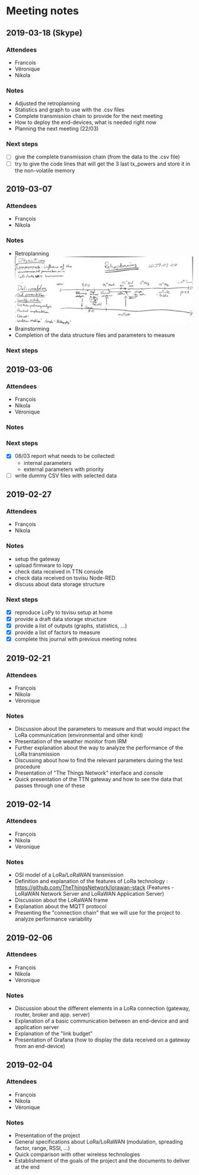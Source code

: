 # Meeting notes

## 2019-03-18 (Skype)

### Attendees

* Francois
* Véronique
* Nikola

### Notes
* Adjusted the retroplanning
* Statistics and graph to use with the .csv files
* Complete transmission chain to provide for the next meeting
* How to deploy the end-devices, what is needed right now
* Planning the next meeting (22/03)

### Next steps

* [ ] give the complete transmission chain (from the data to the .csv file)
* [ ] try to give the code lines that will get the 3 last tx_powers and store it in the non-volatile memory

## 2019-03-07

### Attendees

* François
* Nikola

### Notes
* Retroplanning ![Retroplanning - 20190307](Retroplanning-20190307.jpg)
* Brainstorming
* Completion of the data structure files and parameters to measure

### Next steps


## 2019-03-06

### Attendees

* François
* Nikola
* Véronique

### Notes

### Next steps

* [X] 08/03 report what needs to be collected:
  * internal parameters
  * external parameters with priority
* [ ] write dummy CSV files with selected data

## 2019-02-27

### Attendees

* François
* Nikola

### Notes

* setup the gateway
* upload firmware to lopy
* check data received in TTN console
* check data received on tsvisu Node-RED
* discuss about data storage structure

### Next steps

* [X] reproduce LoPy to tsvisu setup at home
* [X] provide a draft data storage structure
* [X] provide a list of outputs (graphs, statistics, ...)
* [X] provide a list of factors to measure
* [X] complete this journal with previous meeting notes

## 2019-02-21

### Attendees

* François
* Nikola
* Véronique

### Notes

* Discussion about the parameters to measure and that would impact the LoRa communication (environmental and other kind)
* Presentation of the weather monitor from IRM
* Further explanation about the way to analyze the performance of the LoRa transmission
* Discussing about how to find the relevant parameters during the test procedure
* Presentation of "The Things Network" interface and console
* Quick presentation of the TTN gateway and how to see the data that passes through one of these

## 2019-02-14

### Attendees

* François
* Nikola
* Véronique

### Notes

* OSI model of a LoRa/LoRaWAN transmission
* Definition and explanation of the features of LoRa technology : https://github.com/TheThingsNetwork/lorawan-stack (Features - LoRaWAN Network Server and LoRaWAN Application Server)
* Discussion about the LoRaWAN frame
* Explanation about the MQTT protocol
* Presenting the "connection chain" that we will use for the project to analyze performance variability

## 2019-02-06

### Attendees

* François
* Nikola
* Véronique

### Notes

* Discussion about the different elements in a LoRa connection (gateway, router, broker and app. server)
* Explanation of a basic communication between an end-device and and application server
* Explanation of the "link budget"
* Presentation of Grafana (how to display the data received on a gateway from an end-device)

## 2019-02-04

### Attendees

* François
* Nikola
* Véronique

### Notes

* Presentation of the project
* General specifications about LoRa/LoRaWAN (modulation, spreading factor, range, RSSI, ...)
* Quick comparison with other wireless technologies
* Establishement of the goals of the project and the documents to deliver at the end
